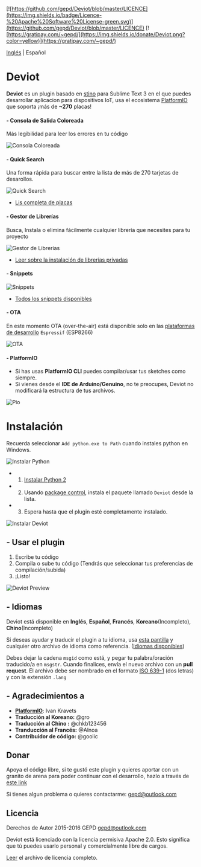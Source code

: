 [![https://github.com/gepd/Deviot/blob/master/LICENCE](https://img.shields.io/badge/Licence-%20Apache%20Software%20License-green.svg)](https://github.com/gepd/Deviot/blob/master/LICENCE)
[![https://gratipay.com/~gepd/](https://img.shields.io/donate/Deviot.png?color=yellow)](https://gratipay.com/~gepd/)

[Inglés](https://github.com/gepd/Deviot/blob/master/README.md) | Español

# Deviot
**Deviot** es un plugin basado en [stino](https://github.com/Robot-Will/Stino) para Sublime Text 3 en el que puedes desarrollar aplicacion para dispositivos IoT, usa el ecosistema [PlatformIO](http://platformio.org/) que soporta ¡más de **~270** placas!

#### - Consola de Salida Coloreada
Más legibilidad para leer los errores en tu código

![Consola Coloreada](https://github.com/gepd/Deviot/blob/feature/v1.2.0/Docs/images/colored_console.png?raw=true)

#### - Quick Search
Una forma rápida para buscar entre la lista de más de 270 tarjetas de desarollos.

![Quick Search](https://github.com/gepd/Deviot/blob/feature/v1.2.0/Docs/images/quick_search.png?raw=true)

* [Lis completa de placas](http://platformio.org/boards)

#### - Gestor de Librerías
Busca, Instala o elimina fácilmente cualquier librería que necesites para tu proyecto

![Gestor de Librerias](https://github.com/gepd/Deviot/blob/feature/v1.2.0/Docs/images/library_search.png?raw=true)

* [Leer sobre la instalación de librerías privadas](https://github.com/gepd/Deviot/blob/master/Docs/Private_Library.md)

#### - Snippets
![Snippets](https://github.com/gepd/Deviot/blob/feature/v1.2.0/Docs/images/snippets.gif?raw=true)

* [Todos los snippets disponibles](https://github.com/gepd/Deviot/blob/master/Docs/snippets.md)

#### - OTA
En este momento OTA (over-the-air) está disponible solo en las [plataformas de desarrollo](http://platformio.org/boards?count=15&filter%5Bplatform%5D=espressif&page=1&sorting%5Bvendor%5D=asc) `Espressif` (ESP8266)

![OTA](https://github.com/gepd/Deviot/blob/feature/v1.2.0/Docs/images/ota.png?raw=true)

#### - PlatformIO
- Si has usas **PlatformIO CLI** puedes compilar/usar tus sketches como siempre.
- Si vienes desde el **IDE de Arduino/Genuino**, no te preocupes, Deviot no modificará la estructura de tus archivos.

![Pio](https://github.com/gepd/Deviot/blob/feature/v1.2.0/Docs/images/platformio_structure.png?raw=true)

# Instalación

Recuerda seleccionar `Add python.exe to Path` cuando instales python en Windows.

![Instalar Python](https://github.com/gepd/Deviot/blob/feature/v1.2.0/Docs/images/win_python.gif?raw=true)

* 1. [Instalar Python 2](https://www.python.org/downloads/)
* 2. Usando [package control](https://packagecontrol.io/installation), instala el paquete llamado `Deviot` desde la lista.
* 3. Espera hasta que el plugin esté completamente instalado.

![Instalar Deviot](https://github.com/gepd/Deviot/blob/feature/v1.2.0/Docs/images/deviot_install_.gif?raw=true)


## - Usar el plugin

1. Escribe tu código
2. Compila o sube tu código (Tendrás que seleccionar tus preferencias de compilación/subida)
3. ¡Listo!

![Deviot Preview](https://github.com/gepd/Deviot/blob/feature/v1.2.0/Docs/images/deviot1.gif?raw=true)


## - Idiomas
Deviot está disponible en **Inglés**, **Español**, **Francés**, **Koreano**(Incompleto), **Chino**(Incompleto)

 Si deseas ayudar y traducir el plugin a tu idioma, usa [esta pantilla](https://github.com/gepd/Deviot/blob/master/Languages/es.lang) y cualquier otro archivo de idioma como referencia. ([Idiomas disponibles](https://github.com/gepd/Deviot/tree/master/Languages))

Debes dejar la cadena `msgid` como está, y pegar tu palabra/oración traducido/a en `msgstr`. Cuando finalices, envía el nuevo archivo con un **pull request**. El archivo debe ser nombrado en el formato [ISO 639-1](https://en.wikipedia.org/wiki/List_of_ISO_639-1_codes) (dos letras) y con la extensión `.lang`

## - Agradecimientos a
* **[PlatformIO](http://www.platformio.org)**: Ivan Kravets
* **Traducción al Koreano:** @gro
* **Traducción al Chino :** @chkb123456
* **Tranducción al Francés:** @Alnoa
* **Contribuidor de código:** @goolic

## Donar
Apoya el código libre, si te gustó este plugin y quieres aportar con un granito de arena para poder continuar con el desarrollo, hazlo a través de [este link](https://gratipay.com/~gepd/)

Si tienes algun problema o quieres contactarme: <gepd@outlook.com>

## Licencia
Derechos de Autor 2015-2016 GEPD <gepd@outlook.com>

Deviot está licenciado con la licencia permisiva Apache 2.0. Esto significa que tú puedes usarlo personal y comercialmente libre de cargos.

[Leer](https://github.com/gepd/Deviot/blob/master/LICENCE) el archivo de licencia completo.